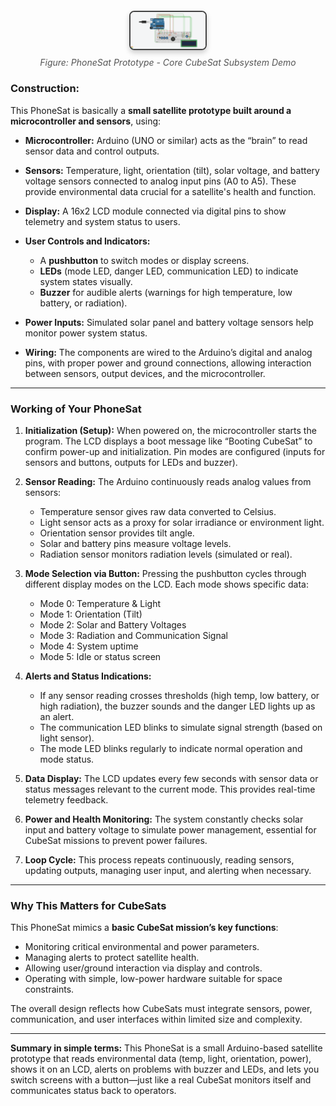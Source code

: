 <div align="center" style="margin: 20px 0;">
  <img 
    src="https://raw.githubusercontent.com/MohammadAliiiii/prototype-pre-phase-A/main/PhoneSat.png" 
    alt="PhoneSat Prototype" 
    width="400" 
    style="border: 2px solid #444; border-radius: 8px; box-shadow: 0 4px 8px rgba(0,0,0,0.2); width: 120px;"
  />
  <p style="font-style: italic; color: #555; margin-top: 8px;">
    Figure: PhoneSat Prototype - Core CubeSat Subsystem Demo
  </p>
</div>



### Construction:

This PhoneSat is basically a **small satellite prototype built around a microcontroller and sensors**, using:

* **Microcontroller:** Arduino (UNO or similar) acts as the “brain” to read sensor data and control outputs.
* **Sensors:** Temperature, light, orientation (tilt), solar voltage, and battery voltage sensors connected to analog input pins (A0 to A5). These provide environmental data crucial for a satellite's health and function.
* **Display:** A 16x2 LCD module connected via digital pins to show telemetry and system status to users.
* **User Controls and Indicators:**

  * A **pushbutton** to switch modes or display screens.
  * **LEDs** (mode LED, danger LED, communication LED) to indicate system states visually.
  * **Buzzer** for audible alerts (warnings for high temperature, low battery, or radiation).
* **Power Inputs:** Simulated solar panel and battery voltage sensors help monitor power system status.
* **Wiring:** The components are wired to the Arduino’s digital and analog pins, with proper power and ground connections, allowing interaction between sensors, output devices, and the microcontroller.

---

### Working of Your PhoneSat

1. **Initialization (Setup):**
   When powered on, the microcontroller starts the program. The LCD displays a boot message like “Booting CubeSat” to confirm power-up and initialization. Pin modes are configured (inputs for sensors and buttons, outputs for LEDs and buzzer).

2. **Sensor Reading:**
   The Arduino continuously reads analog values from sensors:

   * Temperature sensor gives raw data converted to Celsius.
   * Light sensor acts as a proxy for solar irradiance or environment light.
   * Orientation sensor provides tilt angle.
   * Solar and battery pins measure voltage levels.
   * Radiation sensor monitors radiation levels (simulated or real).

3. **Mode Selection via Button:**
   Pressing the pushbutton cycles through different display modes on the LCD. Each mode shows specific data:

   * Mode 0: Temperature & Light
   * Mode 1: Orientation (Tilt)
   * Mode 2: Solar and Battery Voltages
   * Mode 3: Radiation and Communication Signal
   * Mode 4: System uptime
   * Mode 5: Idle or status screen

4. **Alerts and Status Indications:**

   * If any sensor reading crosses thresholds (high temp, low battery, or high radiation), the buzzer sounds and the danger LED lights up as an alert.
   * The communication LED blinks to simulate signal strength (based on light sensor).
   * The mode LED blinks regularly to indicate normal operation and mode status.

5. **Data Display:**
   The LCD updates every few seconds with sensor data or status messages relevant to the current mode. This provides real-time telemetry feedback.

6. **Power and Health Monitoring:**
   The system constantly checks solar input and battery voltage to simulate power management, essential for CubeSat missions to prevent power failures.

7. **Loop Cycle:**
   This process repeats continuously, reading sensors, updating outputs, managing user input, and alerting when necessary.

---

### Why This Matters for CubeSats

This PhoneSat mimics a **basic CubeSat mission’s key functions**:

* Monitoring critical environmental and power parameters.
* Managing alerts to protect satellite health.
* Allowing user/ground interaction via display and controls.
* Operating with simple, low-power hardware suitable for space constraints.

The overall design reflects how CubeSats must integrate sensors, power, communication, and user interfaces within limited size and complexity.

---

**Summary in simple terms:**
This PhoneSat is a small Arduino-based satellite prototype that reads environmental data (temp, light, orientation, power), shows it on an LCD, alerts on problems with buzzer and LEDs, and lets you switch screens with a button—just like a real CubeSat monitors itself and communicates status back to operators.

